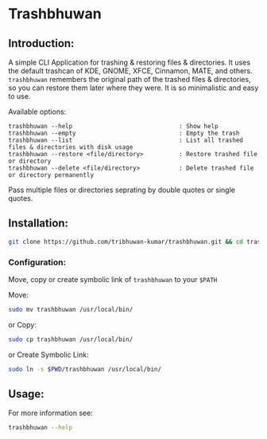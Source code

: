 # Trashbhuwan

## Introduction:
A simple CLI Application for trashing & restoring files & directories. It uses the default trashcan of KDE, GNOME, XFCE, Cinnamon, MATE, and others. `trashbhuwan` remembers the original path of the trashed files & directories, so you can restore them later where they were. It is so minimalistic and easy to use.

Available options:

    trashbhuwan --help                              : Show help
    trashbhuwan --empty                             : Empty the trash
    trashbhuwan --list                              : List all trashed files & directories with disk usage
    trashbhuwan --restore <file/directory>          : Restore trashed file or directory
    trashbhuwan --delete <file/directory>           : Delete trashed file or directory permanently

Pass multiple files or directories seprating by double quotes or single quotes.

## Installation:
```bash
git clone https://github.com/tribhuwan-kumar/trashbhuwan.git && cd trashbhuwan
```

### Configuration:
Move, copy or create symbolic link of `trashbhuwan` to your `$PATH`

Move:
```bash
sudo mv trashbhuwan /usr/local/bin/
```
or Copy:
```bash
sudo cp trashbhuwan /usr/local/bin/
```
or Create Symbolic Link:
```bash
sudo ln -s $PWD/trashbhuwan /usr/local/bin/
```

## Usage:
For more information see:
```bash
trashbhuwan --help
```
